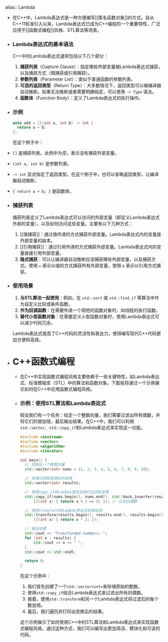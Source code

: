 alias:: Lambda

- 在C++中，Lambda表达式是一种方便编写[[匿名函数对象]]的方式。自从C++11标准引入以来，Lambda表达式已成为C++编程的一个重要特性，广泛应用于[[函数式编程]]风格、STL算法等场景。
- ### Lambda表达式的基本语法
  
  C++中的Lambda表达式通常包括以下几个部分：
  
  1. **捕获列表**（Capture Clause）：指定哪些外部变量被Lambda表达式捕获，以及捕获方式（值捕获或引用捕获）。
  2. **参数列表**（Parameter List）：类似于普通函数的参数列表。
  3. **可选的返回类型**（Return Type）：大多数情况下，返回类型可以被编译器自动推断。如果无法推断或者需要明确指定，可以使用 `-> Type` 语法。
  4. **函数体**（Function Body）：定义了Lambda表达式的执行操作。
- ### 示例
  
  ```cpp
  auto add = [](int a, int b) -> int {
    return a + b;
  };
  ```
  
  在这个例子中：
- `[]` 是捕获列表。此例中为空，表示没有捕获外部变量。
- `(int a, int b)` 是参数列表。
- `-> int` 显式指定了返回类型。在这个例子中，也可以省略返回类型，让编译器自动推断。
- `{ return a + b; }` 是函数体。
- ### 捕获列表
  
  捕获列表定义了Lambda表达式可以访问的外部变量（即定义Lambda表达式外部的变量），以及如何访问这些变量。主要有以下几种方式：
  
  1. [[值捕获]]：通过值传递的方式捕获外部变量。Lambda表达式内的变量是外部变量的副本。
  2. [[引用捕获]]：通过引用传递的方式捕获外部变量。Lambda表达式内的变量直接引用外部变量。
  3. **隐式捕获**：可以让编译器自动推断应该捕获哪些外部变量，以及捕获方式。使用 `=` 表示以值的方式捕获所有外部变量，使用 `&` 表示以引用方式捕获。
- ### 使用场景
  
  1. **与STL算法一起使用**：例如，在 `std::sort` 或 `std::find_if` 等算法中作为自定义比较或条件函数。
  2. **作为回调函数**：在需要传递一个简短的函数对象时，如线程的执行函数。
  3. **替代小型函数对象**：在需要定义小型函数对象时，使用Lambda表达式可以减少代码冗余。
  
  Lambda表达式提高了C++代码的灵活性和表达力，使得编写现代C++代码更加方便和高效。
- # C++函数式编程
	- 在C++中实现函数式编程风格主要依赖于一些关键特性，如Lambda表达式、标准模板库（STL）中的算法和函数对象。下面我将通过一个示例展示如何在C++中应用函数式编程风格。
	- ### 示例：使用STL算法和Lambda表达式
	  
	  假设我们有一个任务：给定一个整数向量，我们需要过滤出所有偶数，并将它们的值加倍，最后输出结果。在C++中，我们可以利用`std::vector`、`std::copy_if`和Lambda表达式来实现这一功能。
	  
	  ```cpp
	  #include <iostream>
	  #include <vector>
	  #include <algorithm>
	  #include <iterator>
	  
	  int main() {
	    // 初始化一个整数向量
	    std::vector<int> nums = {1, 2, 3, 4, 5, 6, 7, 8, 9, 10};
	  
	    // 存储过滤和变换后的结果
	    std::vector<int> results;
	  
	    // 使用copy_if和Lambda表达式进行过滤和变换
	    std::copy_if(nums.begin(), nums.end(), std::back_inserter(results), 
	        [](int x) { return x % 2 == 0; }); // 过滤出偶数
	  
	    // 使用transform和Lambda表达式将值加倍
	    std::transform(results.begin(), results.end(), results.begin(), 
	        [](int x) { return x * 2; });
	  
	    // 输出结果
	    std::cout << "Transformed numbers: ";
	    for (int n : results) {
	        std::cout << n << " ";
	    }
	    std::cout << std::endl;
	  
	    return 0;
	  }
	  ```
	  
	  在这个示例中：
	  
	  1. 我们首先创建了一个`std::vector<int>`来存储原始的整数。
	  2. 使用`std::copy_if`结合Lambda表达式来过滤出所有的偶数。
	  3. 接着，使用`std::transform`和另一个Lambda表达式将过滤后的每个数加倍。
	  4. 最后，我们遍历并打印出变换后的结果。
	  
	  这个示例展示了如何使用C++中的STL算法和Lambda表达式来实现函数式编程风格。通过这种方式，我们可以编写出更加简洁、模块化和可读的代码。